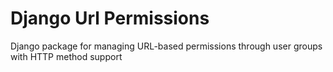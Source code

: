# Django Url Permissions
 Django package for managing URL-based permissions through user groups with HTTP method support
